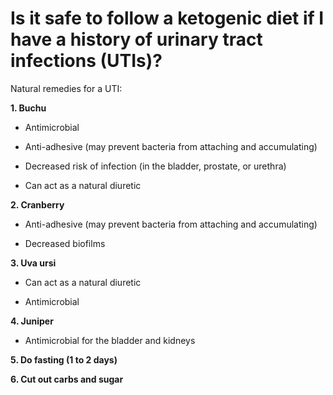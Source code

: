 # Is it safe to follow a ketogenic diet if I have a history of urinary tract infections (UTIs)?

Natural remedies for a UTI:

**1\. Buchu**

- Antimicrobial

- Anti-adhesive (may prevent bacteria from attaching and accumulating)

- Decreased risk of infection (in the bladder, prostate, or urethra)

- Can act as a natural diuretic

**2\. Cranberry**

- Anti-adhesive (may prevent bacteria from attaching and accumulating)

- Decreased biofilms

**3\. Uva ursi**

- Can act as a natural diuretic

- Antimicrobial

**4\. Juniper**

- Antimicrobial for the bladder and kidneys

**5\. Do fasting (1 to 2 days)**

**6\. Cut out carbs and sugar**
